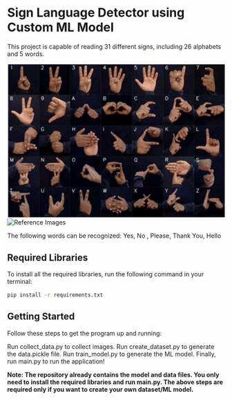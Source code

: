 # Sign Language Detector using Custom ML Model

This project is capable of reading 31 different signs, including 26 alphabets and 5 words.

![Reference Images](ref_1.png)
![Reference Images](ref_2.png)

The following words can be recognized: Yes, No , Please, Thank You, Hello

## Required Libraries
To install all the required libraries, run the following command in your terminal:

```bash
pip install -r requirements.txt
```
## Getting Started
Follow these steps to get the program up and running:

Run collect_data.py to collect images.
Run create_dataset.py to generate the data.pickle file.
Run train_model.py to generate the ML model.
Finally, run main.py to run the application!

**Note: The repository already contains the model and data files. You only need to install the required libraries and run main.py. The above steps are required only if you want to create your own dataset/ML model.**
